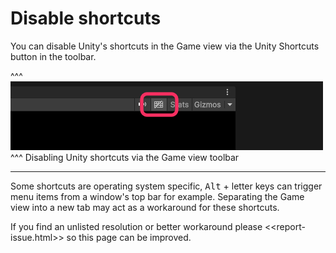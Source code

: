 # Disable shortcuts
You can disable Unity's shortcuts in the Game view via the Unity Shortcuts button in the toolbar.

^^^
![Disabling Unity shortcuts in the Game view](game-view-unity-shortcuts.png)
^^^ Disabling Unity shortcuts via the Game view toolbar

---

Some shortcuts are operating system specific, <kbd>Alt</kbd> + letter keys can trigger menu items from a window's top bar for example. Separating the Game view into a new tab may act as a workaround for these shortcuts.

If you find an unlisted resolution or better workaround please <<report-issue.html>> so this page can be improved.  
